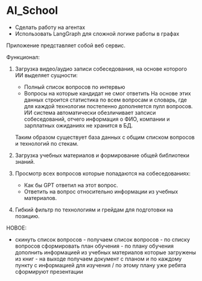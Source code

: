 # AI_School

- Сделать работу на агентах
- Использовать LangGraph для сложной логике работы в графах

Приложение представляет собой веб сервис.

Функционал:
1. Загрузка видео/аудио записи собеседования, на основе которого ИИ выделяет сущности:
    - Полный список вопросов по интервью
    - Вопросы на которые кандидат не смог ответить
    На основе этих данных строится статистика по всем вопросам и словарь, где для каждой технологии постепенно дополняется пулл вопросов.
    ИИ система автоматически обезличивает запсиси собеседований, отчего информация о ФИО, компании и зарплатных ожиданиях не хранится в БД.


    Таким образом существует база данных с общим списком вопросов и технологий по стекам.


2. Загрузка учебных материалов и формирование общей библиотеки знаний.


3. Просмотр всех вопросов которые попадаются на собеседованиях:
    - Как бы GPT ответил на этот вопрос.
    - Ответить на вопрос относительно информации из учебных материалов.

4. Гибкий фильтр по технологиям и грейдам для подготовки на позицию.



НОВОЕ:
- скинуть список вопросов - получаем список вопросов - по списку вопросов сформировать план обучения - по плану обучения дополнить информацией из учебных материалов которые загружены из книг - на выходе получаем документ с планом и по каждому пункту с информацией для изучения / по этому плану уже ребята сформируют презентации